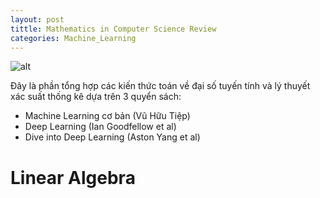 ```yaml
---
layout: post
tittle: Mathematics in Computer Science Review
categories: Machine_Learning
---
```


![alt](https://raw.githubusercontent.com/khangdltUIT/khangdltUIT.github.io/master/images/background_prob.png)

Đây là phần tổng hợp các kiến thức toán về đại số tuyến tính và lý thuyết xác suất thống kê dựa trên 3 quyển sách:  
* Machine Learning cơ bản (Vũ Hữu Tiệp)
* Deep Learning (Ian Goodfellow et al)
* Dive into Deep Learning (Aston Yang et al)

# Linear Algebra
